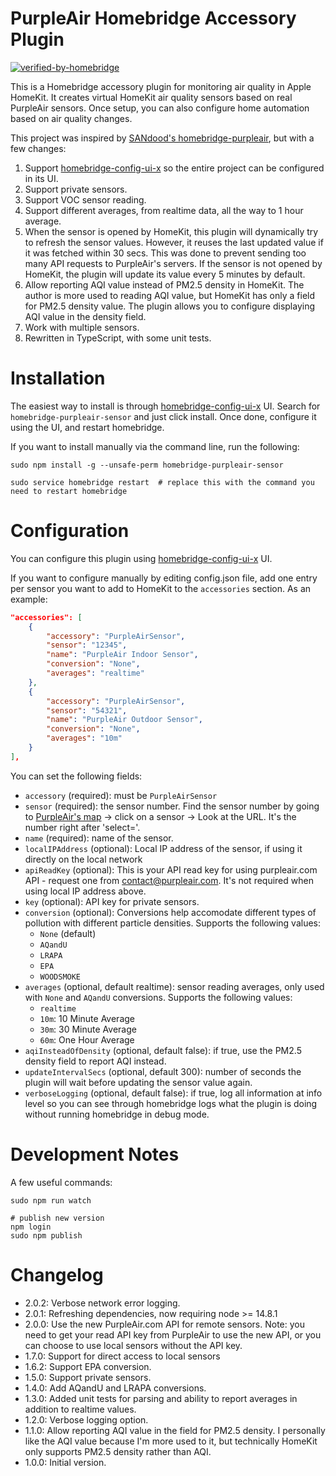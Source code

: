 # PurpleAir Homebridge Accessory Plugin

[![verified-by-homebridge](https://badgen.net/badge/homebridge/verified/purple)](https://github.com/homebridge/homebridge/wiki/Verified-Plugins)

This is a Homebridge accessory plugin for monitoring air quality in Apple HomeKit. It creates virtual HomeKit
air quality sensors based on real PurpleAir sensors. Once setup, you can also configure home automation
based on air quality changes.

This project was inspired by [SANdood's homebridge-purpleair](https://github.com/SANdood/homebridge-purpleair),
but with a few changes:

1. Support [homebridge-config-ui-x](https://www.npmjs.com/package/homebridge-config-ui-x)
   so the entire project can be configured in its UI.
2. Support private sensors.
3. Support VOC sensor reading.
4. Support different averages, from realtime data, all the way to 1 hour average.
5. When the sensor is opened by HomeKit, this plugin will dynamically try to refresh the sensor values. However,
   it reuses the last updated value if it was fetched within 30 secs. This was done to prevent sending too many
   API requests to PurpleAir's servers. If the sensor is not opened by HomeKit, the plugin will update its value
   every 5 minutes by default.
6. Allow reporting AQI value instead of PM2.5 density in HomeKit. The author is more used to reading AQI value,
   but HomeKit has only a field for PM2.5 density value. The plugin allows you to configure displaying AQI value
   in the density field.
7. Work with multiple sensors.
8. Rewritten in TypeScript, with some unit tests.


# Installation

The easiest way to install is through [homebridge-config-ui-x](https://www.npmjs.com/package/homebridge-config-ui-x) UI.
Search for `homebridge-purpleair-sensor` and just click install. Once done, configure it using the UI, and restart homebridge.

If you want to install manually via the command line, run the following:

```
sudo npm install -g --unsafe-perm homebridge-purpleair-sensor

sudo service homebridge restart  # replace this with the command you need to restart homebridge
```


# Configuration

You can configure this plugin using [homebridge-config-ui-x](https://www.npmjs.com/package/homebridge-config-ui-x) UI.

If you want to configure manually by editing config.json file, add one entry per sensor you want to add to HomeKit
to the `accessories` section. As an example:

```json
"accessories": [
    {
        "accessory": "PurpleAirSensor",
        "sensor": "12345",
        "name": "PurpleAir Indoor Sensor",
        "conversion": "None",
        "averages": "realtime"
    },
    {
        "accessory": "PurpleAirSensor",
        "sensor": "54321",
        "name": "PurpleAir Outdoor Sensor",
        "conversion": "None",
        "averages": "10m"
    }
],
```

You can set the following fields:

- `accessory` (required): must be `PurpleAirSensor`
- `sensor` (required): the sensor number. Find the sensor number by going to <a href='https://www.purpleair.com/map'>PurpleAir's map</a> -> click on a sensor -> Look at the URL. It's the number right after 'select='.
- `name` (required): name of the sensor.
- `localIPAddress` (optional): Local IP address of the sensor, if using it directly on the local network
- `apiReadKey` (optional): This is your API read key for using purpleair.com API - request one from contact@purpleair.com. It's not required when using local IP address above.
- `key` (optional): API key for private sensors.
- `conversion` (optional): Conversions help accomodate different types of pollution with different particle densities. Supports the following values:
    - `None` (default)
    - `AQandU`
    - `LRAPA`
    - `EPA`
    - `WOODSMOKE`
- `averages` (optional, default realtime): sensor reading averages, only used with `None` and `AQandU` conversions. Supports the following values:
    - `realtime`
    - `10m`: 10 Minute Average
    - `30m`: 30 Minute Average
    - `60m`: One Hour Average
- `aqiInsteadOfDensity` (optional, default false): if true, use the PM2.5 density field to report AQI instead.
- `updateIntervalSecs` (optional, default 300): number of seconds the plugin will wait before updating the sensor value again.
- `verboseLogging` (optional, default false): if true, log all information at info level so you can see through homebridge logs what the plugin is doing without running homebridge in debug mode.


# Development Notes

A few useful commands:

```
sudo npm run watch

# publish new version
npm login
sudo npm publish
```


# Changelog
- 2.0.2: Verbose network error logging.
- 2.0.1: Refreshing dependencies, now requiring node >= 14.8.1
- 2.0.0: Use the new PurpleAir.com API for remote sensors. Note: you need to get your read API key from PurpleAir to use the new API, or you can choose to use local sensors without the API key.
- 1.7.0: Support for direct access to local sensors
- 1.6.2: Support EPA conversion.
- 1.5.0: Support private sensors.
- 1.4.0: Add AQandU and LRAPA conversions.
- 1.3.0: Added unit tests for parsing and ability to report averages in addition to realtime values.
- 1.2.0: Verbose logging option.
- 1.1.0: Allow reporting AQI value in the field for PM2.5 density. I personally like the AQI value because I'm more used to it, but technically HomeKit only supports PM2.5 density rather than AQI.
- 1.0.0: Initial version.
